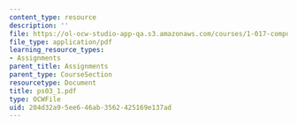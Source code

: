 ```yaml
---
content_type: resource
description: ''
file: https://ol-ocw-studio-app-qa.s3.amazonaws.com/courses/1-017-computing-and-data-analysis-for-environmental-applications-fall-2003/204d32a95ee646ab3562425169e137ad_ps03_1.pdf
file_type: application/pdf
learning_resource_types:
- Assignments
parent_title: Assignments
parent_type: CourseSection
resourcetype: Document
title: ps03_1.pdf
type: OCWFile
uid: 204d32a9-5ee6-46ab-3562-425169e137ad
---
```

